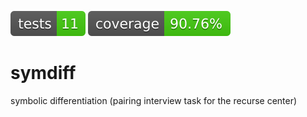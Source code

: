![Tests](https://github.com/dilawarm/symdiff/blob/gh-pages/badges/tests-badge.svg)
![Coverage](https://github.com/dilawarm/symdiff/blob/gh-pages/badges/coverage-badge.svg)

# symdiff
symbolic differentiation (pairing interview task for the recurse center)
